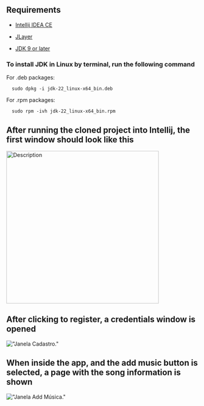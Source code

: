 ## Requirements

 * [Intellij IDEA CE](https://www.jetbrains.com/idea/download/?section=mac)

 * [JLayer](https://www.mvnrepository.com/artifact/javazoom/jlayer/1.0.1)

 * [JDK 9 or later](https://www.oracle.com/br/java/technologies/downloads/)

### To install JDK in Linux by terminal, run the following command

For .deb packages:
```
  sudo dpkg -i jdk-22_linux-x64_bin.deb
```

For .rpm packages:
```
  sudo rpm -ivh jdk-22_linux-x64_bin.rpm
```

## After running the cloned project into Intellij, the first window should look like this

<img src="https://github.com/user-attachments/assets/fbf1fcff-8bc1-4a54-8941-66d291ce4907" alt="Description" width="400"/>

## After clicking to register, a credentials window is opened

!["Janela Cadastro."](https://github.com/user-attachments/assets/11ebc15c-d03c-487d-a155-00af0e6cdf52)

## When inside the app, and the add music button is selected, a page with the song information is shown

!["Janela Add Música."](https://github.com/user-attachments/assets/59a1f94c-a829-46ce-b19d-16d9c0a75b46)


